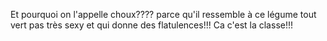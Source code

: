 Et pourquoi on l'appelle choux???? parce qu'il ressemble à ce légume tout vert pas très sexy et qui donne des flatulences!!! Ca c'est la classe!!!
